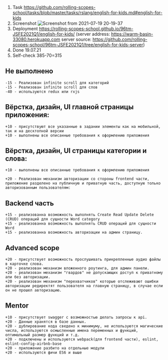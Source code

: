 1. Task
   https://github.com/rolling-scopes-school/tasks/blob/master/tasks/rslang/english-for-kids.md#english-for-kids
2. Screenshot
   ![Screenshot from 2021-07-19 20-19-37](https://user-images.githubusercontent.com/2994043/126200728-c57118a5-956d-4154-934f-2770c3fcf287.png)
3. Deployment
   https://rolling-scopes-school.github.io/96tm-JSFE2021Q1/english-for-kids/
   (server address: https://warm-basin-33080.herokuapp.com
   server source: https://github.com/rolling-scopes-school/96tm-JSFE2021Q1/tree/english-for-kids-server)
4. Done
   19.07.21
5. Self-check
   385-70=315

## Не выполнено

    -15 - Реализован infinite scroll для категорий
    -15 - Реализован infinite scroll для слов
    -40 - используются redux или rxjs

## Вёрстка, дизайн, UI главной страницы приложения:

    +10 - присутствуют все указанные в задании элементы как на мобильной, так и на десктопной версии
    +10 - выполнены все описанные требования к оформлению приложения

## Вёрстка, дизайн, UI страницы категории и слова:

    +10 - выполнены все описанные требования к оформлению приложения

    +20 - Реализован механизм авторизации со стороны frontend части, приложение разделено на публичную и приватную часть, доступную только авторизованным пользователям:

## Backend часть

    +15 - реализованна возможность выполнять Create Read Update Delete (CRUD) операций для сущности Word category
    +15 - реализованна возможность выполнять CRUD операций для сущности Word
    +15 - реализованна возможность авторизации на админ страницу.

## Advanced scope

    +20 - присутствует возможность прослушивать прикрепленные аудио файлы в карточке слова.
    +20 - реализован механизм вложенного роутинга, для админ панели.
    +20 - реализован механизм "гвардов" не допускающих доступ к приватному апи без авторизации.
    +20 - реализован механизм "перехватчиков" которые отслеживают ошибки авторизации редиректят пользователя на главную страницу, в случае если он не прошел авторизацию.

## Mentor

    +10 - присутствует swagger с возможностью делать запросы к api.
    +20 - Данные хранятся в базе данных.
    +20 - дублирование кода сведено к минимуму, не используются магические числа, используются осмысленные имена переменных и функций, оптимальный размер функций и т.д.
    +20 - подключены и используются webpack(для frontend части), eslint, eslint-config-airbnb-base
    +20 - приложение разбито на отдельные модули
    +20 - используются фичи ES6 и выше
